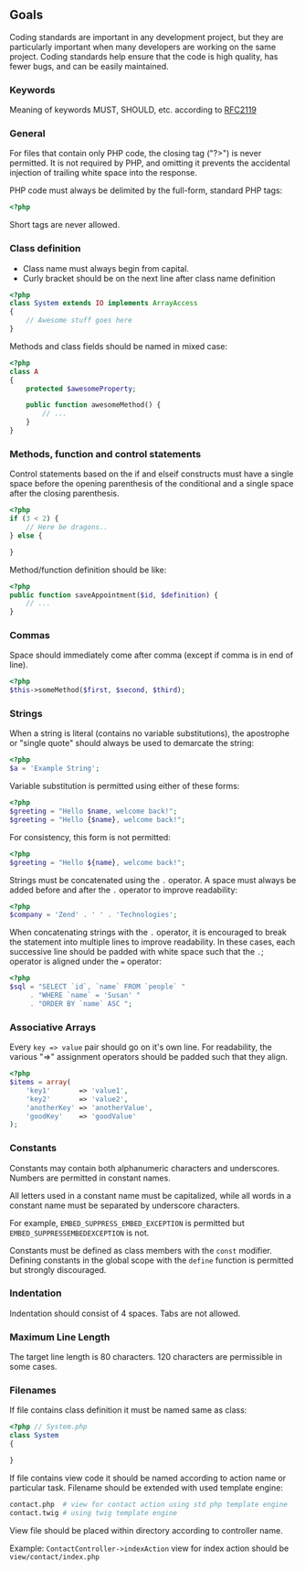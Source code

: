 ## Goals

Coding standards are important in any development project, but they are particularly important when many developers are working on the same project. Coding standards help ensure that the code is high quality, has fewer bugs, and can be easily maintained.

### Keywords

Meaning of keywords MUST, SHOULD, etc. according to [RFC2119](http://www.ietf.org/rfc/rfc2119.txt)

### General

For files that contain only PHP code, the closing tag ("?>") is never permitted. It is not required by PHP, and omitting it prevents the accidental injection of trailing white space into the response.

PHP code must always be delimited by the full-form, standard PHP tags:

```php
<?php
```

Short tags are never allowed.

### Class definition
- Class name must always begin from capital.
- Curly bracket should be on the next line after class name definition

```php
<?php
class System extends IO implements ArrayAccess
{
    // Awesome stuff goes here
}
```

Methods and class fields should be named in mixed case:
```php
<?php
class A
{
    protected $awesomeProperty;

    public function awesomeMethod() {
        // ...
    }
}
```

### Methods, function and control statements

Control statements based on the if and elseif constructs must have a single space before the opening parenthesis of the conditional and a single space after the closing parenthesis.

```php
<?php
if (3 < 2) {
    // Here be dragons..
} else {

}
```

Method/function definition should be like:
```php
<?php
public function saveAppointment($id, $definition) {
    // ...
}

```

### Commas

Space should immediately come after comma (except if comma is in end of line).

```php
<?php
$this->someMethod($first, $second, $third);
```


### Strings

When a string is literal (contains no variable substitutions), the apostrophe or "single quote" should always be used to demarcate the string:

```php
<?php
$a = 'Example String';
```
Variable substitution is permitted using either of these forms:

```php
<?php
$greeting = "Hello $name, welcome back!";
$greeting = "Hello {$name}, welcome back!";
```

For consistency, this form is not permitted:

```php
<?php
$greeting = "Hello ${name}, welcome back!";
```

Strings must be concatenated using the `.` operator. A space must always be added before and after the `.` operator to improve readability:

```php
<?php
$company = 'Zend' . ' ' . 'Technologies';
```

When concatenating strings with the `.` operator, it is encouraged to break the statement into multiple lines to improve readability. In these cases, each successive line should be padded with white space such that the `.`; operator is aligned under the `=` operator:

```php
<?php
$sql = "SELECT `id`, `name` FROM `people` "
     . "WHERE `name` = 'Susan' "
     . "ORDER BY `name` ASC ";
```

### Associative Arrays

Every `key => value` pair should go on it's own line. For readability, the various "=>" assignment operators should be padded such that they align.
```php
<?php
$items = array(
    'key1'       => 'value1',
    'key2'       => 'value2',
    'anotherKey' => 'anotherValue',
    'goodKey'    => 'goodValue'
);
```

### Constants
Constants may contain both alphanumeric characters and underscores. Numbers are permitted in constant names.

All letters used in a constant name must be capitalized, while all words in a constant name must be separated by underscore characters.

For example, `EMBED_SUPPRESS_EMBED_EXCEPTION` is permitted but `EMBED_SUPPRESSEMBEDEXCEPTION` is not.

Constants must be defined as class members with the `const` modifier. Defining constants in the global scope with the `define` function is permitted but strongly discouraged.

### Indentation

Indentation should consist of 4 spaces. Tabs are not allowed.

### Maximum Line Length

The target line length is 80 characters. 120 characters are permissible in some cases.

### Filenames
If file contains class definition it must be named same as class:

```php
<?php // System.php
class System
{

}
```

If file contains view code it should be named according to action name or particular task.
Filename should be extended with used template engine:

```bash
contact.php  # view for contact action using std php template engine
contact.twig # using twig template engine
```

View file should be placed within directory according to controller name.

Example: `ContactController->indexAction` view for index action should be `view/contact/index.php`
